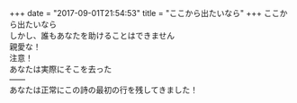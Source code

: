 +++
date = "2017-09-01T21:54:53"
title = "ここから出たいなら"
+++
ここから出たいなら  
しかし、誰もあなたを助けることはできません  
親愛な！  
注意！  
あなたは実際にそこを去った  
——  
あなたは正常にこの詩の最初の行を残してきました！  
